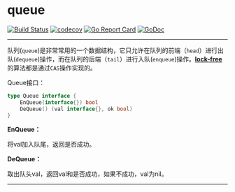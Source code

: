 # queue

[![Build Status](https://travis-ci.com/min1324/queue.svg?branch=main)](https://travis-ci.com/min1324/queue) [![codecov](https://codecov.io/gh/min1324/queue/branch/main/graph/badge.svg)](https://codecov.io/gh/min1324/queue) [![Go Report Card](https://goreportcard.com/badge/github.com/min1324/queue)](https://goreportcard.com/report/github.com/min1324/queue) [![GoDoc](https://godoc.org/github.com/min1324/queue?status.png)](https://godoc.org/github.com/min1324/queue)

-----

队列(`queue`)是非常常用的一个数据结构，它只允许在队列的前端（`head`）进行出队(`dequeue`)操作，而在队列的后端（`tail`）进行入队(`enqueue`)操作。[**lock-free**][1]的算法都是通过`CAS`操作实现的。

Queue接口：

```go
type Queue interface {
	EnQueue(interface{}) bool
	DeQueue() (val interface{}, ok bool)
}
```

**EnQueue：**

将val加入队尾，返回是否成功。

**DeQueue：**

取出队头val，返回val和是否成功，如果不成功，val为nil。



-----




[1]: https://www.cs.rochester.edu/u/scott/papers/1996_PODC_queues.pdf

